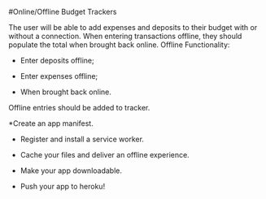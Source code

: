 #Online/Offline Budget Trackers

The user will be able to add expenses and deposits to their budget with or without a connection. When entering transactions offline, they should populate the total when brought back online.
Offline Functionality:
* Enter deposits offline;

* Enter expenses offline;

* When brought back online.

Offline entries should be added to tracker.


  *Create an app manifest.

  * Register and install a service worker.

  * Cache your files and deliver an offline experience.

  * Make your app downloadable. 

  * Push your app to heroku!